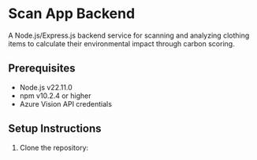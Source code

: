 # Scan App Backend

A Node.js/Express.js backend service for scanning and analyzing clothing items to calculate their environmental impact through carbon scoring.

## Prerequisites

- Node.js v22.11.0
- npm v10.2.4 or higher
- Azure Vision API credentials

## Setup Instructions

1. Clone the repository:
